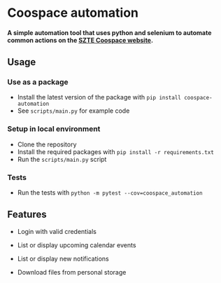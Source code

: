 # Coospace automation

#### A simple automation tool that uses python and selenium to automate common actions on the [SZTE Coospace website](https://www.coosp.etr.u-szeged.hu/). 

## Usage

### Use as a package

- Install the latest version of the package with `pip install coospace-automation`
- See `scripts/main.py` for example code

### Setup in local environment

- Clone the repository
- Install the required packages with `pip install -r requirements.txt`
- Run the `scripts/main.py` script

### Tests

- Run the tests with `python -m pytest --cov=coospace_automation`

## Features

- Login with valid credentials

- List or display upcoming calendar events

- List or display new notifications

- Download files from personal storage
